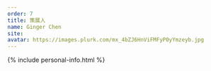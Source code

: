 ```yaml
---
order: 7
title: 策展人
name: Ginger Chen
site:
avatar: https://images.plurk.com/mx_4bZJ6HnViFMFyP0yYmzeyb.jpg 
---
```


{% include personal-info.html %}

<!-- 這邊應該放介紹 -->
